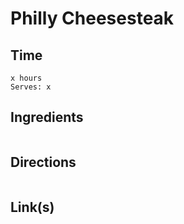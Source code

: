 # Philly Cheesesteak

## Time 
```
x hours
Serves: x
```

## Ingredients
```

```


## Directions
```

```


## Link(s)
```

```
